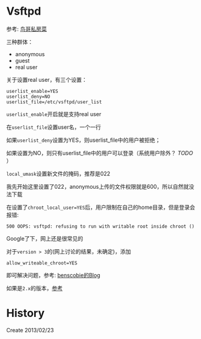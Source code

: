 # Vsftpd #

参考: [鸟哥私房菜](http://vbird.dic.ksu.edu.tw/linux_server/0410vsftpd.php)


三种群体：

* anonymous
* guest
* real user

关于设置real user，有三个设置：

	userlist_enable=YES
	userlist_deny=NO
	userlist_file=/etc/vsftpd/user_list

`userlist_enable`开启就是支持real user

在`userlist_file`设置user名，一个一行

如果`userlist_deny`设置为YES，则userlist_file中的用户被拒绝；

如果设置为NO，则只有userlist_file中的用户可以登录（系统用户除外？ *TODO* ）


`local_umask`设置新文件的掩码，推荐是022

我先开始这里设置了022，anonymous上传的文件权限就是600，所以自然就没法下载

在设置了`chroot_local_user=YES`后，用户限制在自己的home目录，但是登录会报错:

	500 OOPS: vsftpd: refusing to run with writable root inside chroot ()

Google了下，网上还是很常见的

对于`version > 3`的(网上讨论的结果，未确定)，添加

	allow_writeable_chroot=YES

即可解决问题，参考: [benscobie的Blog](http://www.benscobie.com/fixing-500-oops-vsftpd-refusing-to-run-with-writable-root-inside-chroot/)

如果是`2.x`的版本，[参考](http://blog.thefrontiergroup.com.au/2012/10/making-vsftpd-with-chrooted-users-work-again/)

# History #

Create 2013/02/23
